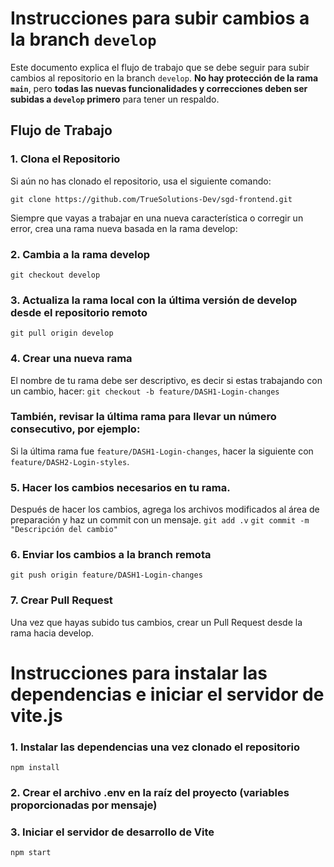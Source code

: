 # Instrucciones para subir cambios a la branch `develop`

Este documento explica el flujo de trabajo que se debe seguir para subir cambios al repositorio en la branch `develop`. 
**No hay protección de la rama `main`**, pero **todas las nuevas funcionalidades y correcciones deben ser subidas a `develop` primero** para tener un respaldo.

## Flujo de Trabajo

### 1. Clona el Repositorio
Si aún no has clonado el repositorio, usa el siguiente comando:

```git clone https://github.com/TrueSolutions-Dev/sgd-frontend.git ```

Siempre que vayas a trabajar en una nueva característica o corregir un error, crea una rama nueva basada en la rama develop:

### 2. Cambia a la rama develop
```git checkout develop ```

### 3. Actualiza la rama local con la última versión de develop desde el repositorio remoto
``` git pull origin develop ```

### 4. Crear una nueva rama 
El nombre de tu rama debe ser descriptivo, es decir si estas trabajando con un cambio, hacer:
```git checkout -b feature/DASH1-Login-changes ```

### También, revisar la última rama para llevar un número consecutivo, por ejemplo:
Si la última rama fue ```feature/DASH1-Login-changes```,
hacer la siguiente con ```feature/DASH2-Login-styles```.

### 5. Hacer los cambios necesarios en tu rama. 
Después de hacer los cambios, agrega los archivos modificados al área de preparación y haz un commit con un mensaje.
```git add .v```
```git commit -m "Descripción del cambio"```

### 6. Enviar los cambios a la branch remota 
```git push origin feature/DASH1-Login-changes```

### 7. Crear Pull Request
Una vez que hayas subido tus cambios, crear un Pull Request desde la rama hacia develop.

# Instrucciones para instalar las dependencias e iniciar el servidor de vite.js
### 1. Instalar las dependencias una vez clonado el repositorio
```npm install```

### 2. Crear el archivo .env en la raíz del proyecto (variables proporcionadas por mensaje)

### 3. Iniciar el servidor de desarrollo de Vite
```npm start ```


 
